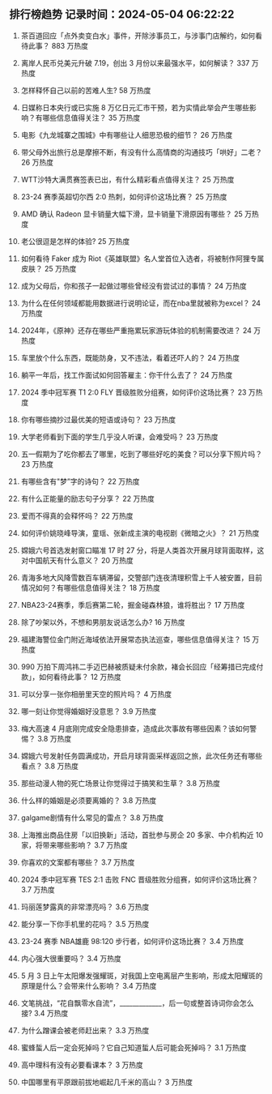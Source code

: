 
## 排行榜趋势 记录时间：2024-05-04 06:22:22
  
  1. 茶百道回应「点外卖变白水」事件，开除涉事员工，与涉事门店解约，如何看待此事？ 883 万热度
    
  2. 离岸人民币兑美元升破 7.19，创出 3 月份以来最强水平，如何解读？ 337 万热度
    
  3. 怎样释怀自己以前的苦难人生? 58 万热度
    
  4. 日媒称日本央行或已实施 8 万亿日元汇市干预，若为实情此举会产生哪些影响？有哪些信息值得关注？ 35 万热度
    
  5. 电影《九龙城寨之围城》中有哪些让人细思恐极的细节？ 26 万热度
    
  6. 带父母外出旅行总是摩擦不断，有没有什么高情商的沟通技巧「哄好」二老？ 26 万热度
    
  7. WTT沙特大满贯赛签表已出，有什么精彩看点值得关注？ 25 万热度
    
  8. 23-24 赛季英超切尔西 2:0 热刺，如何评价这场比赛？ 25 万热度
    
  9. AMD 确认 Radeon 显卡销量大幅下滑，显卡销量下滑原因有哪些？ 25 万热度
    
  10. 老公很逗是怎样的体验? 25 万热度
    
  11. 如何看待 Faker 成为 Riot《英雄联盟》名人堂首位入选者，将被制作阿狸专属皮肤？ 25 万热度
    
  12. 成为父母后，你和孩子一起做过哪些曾经没有尝试过的事情？ 24 万热度
    
  13. 为什么在任何领域都能用数据进行说明论证，而在nba里就被称为excel？ 24 万热度
    
  14. 2024年，《原神》还存在哪些严重拖累玩家游玩体验的机制需要改进？ 24 万热度
    
  15. 车里放个什么东西，既能防身，又不违法，看着还吓人的？ 24 万热度
    
  16. 躺平一年后，找工作面试如何回答雇主：你干什么去了？ 24 万热度
    
  17. 2024 季中冠军赛 T1 2:0 FLY 晋级胜败分组赛，如何评价这场比赛？ 23 万热度
    
  18. 你有哪些摘抄过最优美的短语或诗句？ 23 万热度
    
  19. 大学老师看到下面的学生几乎没人听课，会难受吗？ 23 万热度
    
  20. 五一假期为了吃你都去了哪里，吃到了哪些好吃的美食？可以分享下照片吗？ 23 万热度
    
  21. 有哪些含有"梦”字的诗句？ 22 万热度
    
  22. 有什么正能量的励志句子分享？ 22 万热度
    
  23. 爱而不得真的会释怀吗？ 22 万热度
    
  24. 如何评价姚晓峰导演，童瑶、张新成主演的电视剧《微暗之火》？ 21 万热度
    
  25. 嫦娥六号首选发射窗口瞄准 17 时 27 分，将是人类首次开展月球背面取样，这对中国航天有什么意义？ 20 万热度
    
  26. 青海多地大风降雪数百车辆滞留，交警部门连夜清理积雪上千人被安置，目前情况如何？有哪些信息值得关注？ 18 万热度
    
  27. NBA23-24赛季，季后赛第二轮，掘金碰森林狼，谁将胜出？ 17 万热度
    
  28. 除了吵架以外，不想和男朋友说话怎么办? 16 万热度
    
  29. 福建海警位金门附近海域依法开展常态执法巡查，哪些信息值得关注？ 15 万热度
    
  30. 990 万拍下周鸿祎二手迈巴赫被质疑未付余款，褚会长回应「经筹措已完成付款」，如何看待此事？ 12 万热度
    
  31. 可以分享一张你相册里天空的照片吗？ 4 万热度
    
  32. 哪一刻让你觉得婚姻好没意思？ 3.9 万热度
    
  33. 梅大高速 4 月底刚完成安全隐患排查，造成此次事故有哪些因素？该如何警惕？ 3.8 万热度
    
  34. 嫦娥六号发射任务圆满成功，开启月球背面采样返回之旅，此次任务还有哪些看点？ 3.8 万热度
    
  35. 那些动漫人物的死亡场景让你觉得过于搞笑和生草？ 3.8 万热度
    
  36. 什么样的婚姻是必须要离婚的？ 3.8 万热度
    
  37. galgame剧情有什么常见的雷点？ 3.8 万热度
    
  38. 上海推出商品住房「以旧换新」活动，首批参与房企 20 多家、中介机构近 10 家，将带来哪些影响？ 3.7 万热度
    
  39. 你喜欢的文案都有哪些？ 3.7 万热度
    
  40. 2024 季中冠军赛 TES 2:1 击败 FNC 晋级胜败分组赛，如何评价这场比赛？ 3.7 万热度
    
  41. 玛丽莲梦露真的非常漂亮吗？ 3.6 万热度
    
  42. 能分享一下你手机里的花吗？ 3.5 万热度
    
  43. 23-24 赛季 NBA雄鹿 98:120 步行者，如何评价这场比赛？ 3.4 万热度
    
  44. 内心强大很重要吗？ 3.4 万热度
    
  45. 5 月 3 日上午太阳爆发强耀斑，对我国上空电离层产生影响，形成太阳耀斑的原理是什么？会带来什么影响？ 3.4 万热度
    
  46. 文笔挑战，“花自飘零水自流”，_____________，后一句或整首诗词你会怎么接? 3.4 万热度
    
  47. 为什么蹭课会被老师赶出来？ 3.3 万热度
    
  48. 蜜蜂蜇人后一定会死掉吗？它自己知道蜇人后可能会死掉吗？ 3.1 万热度
    
  49. 高中理科有没有必要看课本？ 3 万热度
    
  50. 中国哪里有平原跟前拔地崛起几千米的高山？ 3 万热度
    